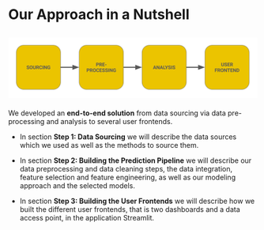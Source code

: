 # Our Approach in a Nutshell

![E2E Pipeline Overview](asset/E2E_Pipeline_Overview.png)
---

We developed an **end-to-end solution** from data sourcing via data pre-processing and analysis to several user frontends.

- In section **Step 1: Data Sourcing** we will describe the data sources which we used as well as the methods to source them.

- In section **Step 2: Building the Prediction Pipeline** we will describe our data preprocessing and data cleaning steps, the data integration, feature selection and feature engineering, as well as our modeling approach and the selected models.

- In section **Step 3: Building the User Frontends** we will describe how we built the different user frontends, that is two dashboards and a data access point, in the application Streamlit.

